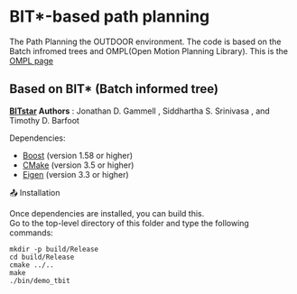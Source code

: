 BIT*-based path planning 
=======================================  
The Path Planning the OUTDOOR environment. The code is based on the Batch infromed trees and OMPL(Open Motion Planning Library). This is the [OMPL  page](https://ompl.kavrakilab.org/core/installation.html)


## Based on BIT* (Batch informed tree)
**[BITstar](https://arxiv.org/pdf/1405.5848.pdf) Authors** : Jonathan D. Gammell
, Siddhartha S. Srinivasa
, and Timothy D. Barfoot


Dependencies:

* [Boost](https://www.boost.org) (version 1.58 or higher)
* [CMake](https://www.cmake.org) (version 3.5 or higher)
* [Eigen](http://eigen.tuxfamily.org) (version 3.3 or higher)


📤 Installation  

Once dependencies are installed, you can build this.  
Go to the top-level directory of this folder and type the
following commands:

    mkdir -p build/Release
    cd build/Release
    cmake ../..
    make
    ./bin/demo_tbit